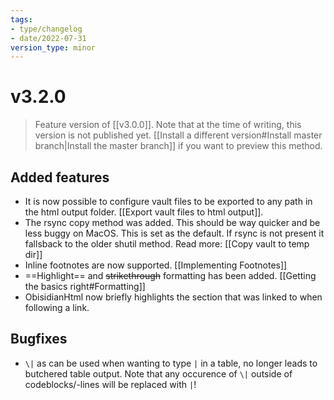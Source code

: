 ```yaml
---
tags:
- type/changelog
- date/2022-07-31
version_type: minor
---
```


# v3.2.0
> Feature version of [[v3.0.0]]. Note that at the time of writing, this version is not published yet. [[Install a different version#Install master branch|Install the master branch]] if you want to preview this method.

## Added features
- It is now possible to configure vault files to be exported to any path in the html output folder. [[Export vault files to html output]].
- The rsync copy method was added. This should be way quicker and be less buggy on MacOS. This is set as the default. If rsync is not present it fallsback to the older shutil method. Read more: [[Copy vault to temp dir]]
- Inline footnotes are now supported. [[Implementing Footnotes]]
- ==Highlight== and ~~strikethrough~~ formatting has been added. [[Getting the basics right#Formatting]]
- ObisidianHtml now briefly highlights the section that was linked to when following a link.

## Bugfixes
- `\|` as can be used when wanting to type `|` in a table,  no longer leads to butchered table output. Note that any occurence of `\|` outside of codeblocks/-lines will be replaced with `|`!
